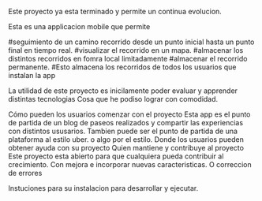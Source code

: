 
Este proyecto ya esta terminado y permite un continua evolucion.

Esta es una applicacion mobile que permite 

#seguimiento de un camino recorrido desde un punto inicial hasta un punto final en tiempo real. 
#visualizar el recorrido en un mapa.
#almacenar los distintos recorridos en fomra local limitadamente 
#almacenar el recorrido permanente.
#Esto almacena los recorridos de todos los usuarios que instalan la app

La utilidad de este proyecto es inicilamente poder evaluar y apprender distintas tecnologias
Cosa que he podiso lograr con comodidad.

Cómo pueden los usuarios comenzar con el proyecto
Esta app es el punto de partida de un blog de paseos realizados y compartir las experiencias con distintos ususarios.
Tambien puede ser el punto de partida de una plataforma al estilo uber. o algo por el estilo.
Donde los usuarios pueden obtener ayuda con su proyecto
Quien mantiene y contribuye al proyecto
Este proyecto esta abierto para que cualquiera pueda contribuir al crecimiento. Con mejora e incorporar nuevas caracteristicas. O  correccion de errores

Instuciones para su instalacion para desarrollar y ejecutar.

